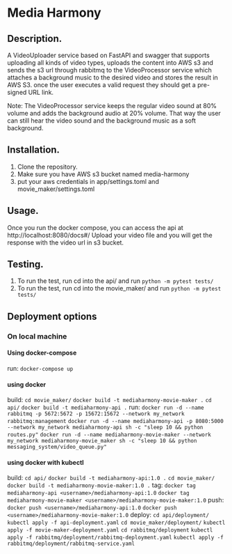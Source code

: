 # Media Harmony

## Description.
A VideoUploader service based on FastAPI and swagger that supports uploading all kinds of video types,
uploads the content into AWS s3 and sends the s3 url through rabbitmq to the VideoProcessor service which attaches
a background music to the desired video and stores the result in AWS S3.
once the user executes a valid request they should get a pre-signed URL link.

Note: The VideoProcessor service keeps the regular video sound at 80% volume and adds the background audio at 20% volume.
That way the user can still hear the video sound and the background music as a soft background.


## Installation.

1. Clone the repository.
2. Make sure you have AWS s3 bucket named media-harmony
3. put your aws credentials in app/settings.toml and movie_maker/settings.toml


## Usage.
Once you run the docker compose, you can access the api at http://localhost:8080/docs#/
Upload your video file and you will get the response with the video url in s3 bucket.

## Testing.
1. To run the test, run cd into the api/ and run `python -m pytest tests/`
2. To run the test, run cd into the movie_maker/ and run `python -m pytest tests/`



## Deployment options
### On local machine
#### Using docker-compose
   run: `docker-compose up`
#### using docker
   build:
   `cd movie_maker/`
   `docker build -t mediaharmony-movie-maker .`
   `cd api/`
   `docker build -t mediaharmony-api .`
   run:
      `docker run -d --name rabbitmq -p 5672:5672 -p 15672:15672 --network my_network rabbitmq:management`
      `docker run -d --name mediaharmony-api -p 8080:5000 --network my_network mediaharmony-api sh -c "sleep 10 && python routes.py"`
      `docker run -d --name mediaharmony-movie-maker --network my_network mediaharmony-movie_maker sh -c "sleep 10 && python messaging_system/video_queue.py"`
#### using docker with kubectl
   build:
   `cd api/`
   `docker build -t mediaharmony-api:1.0 .`
   `cd movie_maker/`
   `docker build -t mediaharmony-movie-maker:1.0 .`
   tag:
   `docker tag mediaharmony-api <username>/mediaharmony-api:1.0`
   `docker tag mediaharmony-movie-maker <username>/mediaharmony-movie-maker:1.0`
   push:
   `docker push <username>/mediaharmony-api:1.0`
   `docker push <username>/mediaharmony-movie-maker:1.0`
   deploy:
   `cd api/deployment/`
   `kubectl apply -f api-deployment.yaml`
   `cd movie_maker/deployment/`
   `kubectl apply -f movie-maker-deployment.yaml`
   `cd rabbitmq/deployment`
   `kubectl apply -f rabbitmq/deployment/rabbitmq-deployment.yaml`
   `kubectl apply -f rabbitmq/deployment/rabbitmq-service.yaml`
